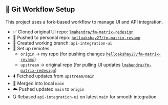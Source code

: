 ## 🔁 Git Workflow Setup

This project uses a fork-based workflow to manage UI and API integration.

- ✅ Cloned original UI repo: [`lmahendra/fm-matrix-redesign`](https://github.com/lmahendra/fm-matrix-redesign)
- 🚀 Pushed to personal repo: [`helloakshay27/fm-matrix-revamp`](https://github.com/helloakshay27/fm-matrix-revamp)
- 🌿 Created working branch: `api-integration-ui`
- 🔁 Set up remotes:
  - `origin` → my repo (for pushing changes [`helloakshay27/fm-matrix-revamp`](https://github.com/helloakshay27/fm-matrix-revamp))
  - `upstream` → original repo (for pulling UI updates [`lmahendra/fm-matrix-redesign`](https://github.com/lmahendra/fm-matrix-redesign))
- ⬇️ Fetched updates from `upstream/main`
- 🔀 Merged into local `main`
- ☁️ Pushed updated `main` to `origin`
- 🔃 Rebased `api-integration-ui` on latest `main` for smooth integration

